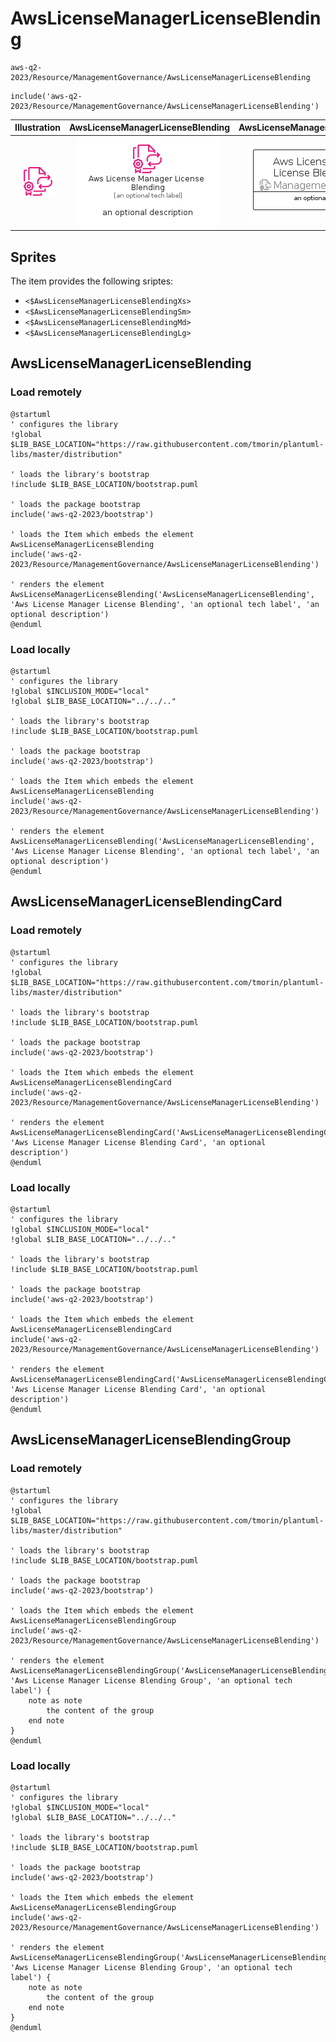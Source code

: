 # AwsLicenseManagerLicenseBlending


```text
aws-q2-2023/Resource/ManagementGovernance/AwsLicenseManagerLicenseBlending
```

```text
include('aws-q2-2023/Resource/ManagementGovernance/AwsLicenseManagerLicenseBlending')
```



| Illustration | AwsLicenseManagerLicenseBlending | AwsLicenseManagerLicenseBlendingCard | AwsLicenseManagerLicenseBlendingGroup |
| :---: | :---: | :---: | :---: |
| ![illustration for Illustration](../../../aws-q2-2023/Resource/ManagementGovernance/AwsLicenseManagerLicenseBlending.png) | ![illustration for AwsLicenseManagerLicenseBlending](../../../aws-q2-2023/Resource/ManagementGovernance/AwsLicenseManagerLicenseBlending.Local.png) | ![illustration for AwsLicenseManagerLicenseBlendingCard](../../../aws-q2-2023/Resource/ManagementGovernance/AwsLicenseManagerLicenseBlendingCard.Local.png) | ![illustration for AwsLicenseManagerLicenseBlendingGroup](../../../aws-q2-2023/Resource/ManagementGovernance/AwsLicenseManagerLicenseBlendingGroup.Local.png) |



## Sprites
The item provides the following sriptes:

- `<$AwsLicenseManagerLicenseBlendingXs>`
- `<$AwsLicenseManagerLicenseBlendingSm>`
- `<$AwsLicenseManagerLicenseBlendingMd>`
- `<$AwsLicenseManagerLicenseBlendingLg>`





## AwsLicenseManagerLicenseBlending

### Load remotely
```plantuml
@startuml
' configures the library
!global $LIB_BASE_LOCATION="https://raw.githubusercontent.com/tmorin/plantuml-libs/master/distribution"

' loads the library's bootstrap
!include $LIB_BASE_LOCATION/bootstrap.puml

' loads the package bootstrap
include('aws-q2-2023/bootstrap')

' loads the Item which embeds the element AwsLicenseManagerLicenseBlending
include('aws-q2-2023/Resource/ManagementGovernance/AwsLicenseManagerLicenseBlending')

' renders the element
AwsLicenseManagerLicenseBlending('AwsLicenseManagerLicenseBlending', 'Aws License Manager License Blending', 'an optional tech label', 'an optional description')
@enduml
```

### Load locally
```plantuml
@startuml
' configures the library
!global $INCLUSION_MODE="local"
!global $LIB_BASE_LOCATION="../../.."

' loads the library's bootstrap
!include $LIB_BASE_LOCATION/bootstrap.puml

' loads the package bootstrap
include('aws-q2-2023/bootstrap')

' loads the Item which embeds the element AwsLicenseManagerLicenseBlending
include('aws-q2-2023/Resource/ManagementGovernance/AwsLicenseManagerLicenseBlending')

' renders the element
AwsLicenseManagerLicenseBlending('AwsLicenseManagerLicenseBlending', 'Aws License Manager License Blending', 'an optional tech label', 'an optional description')
@enduml
```

## AwsLicenseManagerLicenseBlendingCard

### Load remotely
```plantuml
@startuml
' configures the library
!global $LIB_BASE_LOCATION="https://raw.githubusercontent.com/tmorin/plantuml-libs/master/distribution"

' loads the library's bootstrap
!include $LIB_BASE_LOCATION/bootstrap.puml

' loads the package bootstrap
include('aws-q2-2023/bootstrap')

' loads the Item which embeds the element AwsLicenseManagerLicenseBlendingCard
include('aws-q2-2023/Resource/ManagementGovernance/AwsLicenseManagerLicenseBlending')

' renders the element
AwsLicenseManagerLicenseBlendingCard('AwsLicenseManagerLicenseBlendingCard', 'Aws License Manager License Blending Card', 'an optional description')
@enduml
```

### Load locally
```plantuml
@startuml
' configures the library
!global $INCLUSION_MODE="local"
!global $LIB_BASE_LOCATION="../../.."

' loads the library's bootstrap
!include $LIB_BASE_LOCATION/bootstrap.puml

' loads the package bootstrap
include('aws-q2-2023/bootstrap')

' loads the Item which embeds the element AwsLicenseManagerLicenseBlendingCard
include('aws-q2-2023/Resource/ManagementGovernance/AwsLicenseManagerLicenseBlending')

' renders the element
AwsLicenseManagerLicenseBlendingCard('AwsLicenseManagerLicenseBlendingCard', 'Aws License Manager License Blending Card', 'an optional description')
@enduml
```

## AwsLicenseManagerLicenseBlendingGroup

### Load remotely
```plantuml
@startuml
' configures the library
!global $LIB_BASE_LOCATION="https://raw.githubusercontent.com/tmorin/plantuml-libs/master/distribution"

' loads the library's bootstrap
!include $LIB_BASE_LOCATION/bootstrap.puml

' loads the package bootstrap
include('aws-q2-2023/bootstrap')

' loads the Item which embeds the element AwsLicenseManagerLicenseBlendingGroup
include('aws-q2-2023/Resource/ManagementGovernance/AwsLicenseManagerLicenseBlending')

' renders the element
AwsLicenseManagerLicenseBlendingGroup('AwsLicenseManagerLicenseBlendingGroup', 'Aws License Manager License Blending Group', 'an optional tech label') {
    note as note
        the content of the group
    end note
}
@enduml
```

### Load locally
```plantuml
@startuml
' configures the library
!global $INCLUSION_MODE="local"
!global $LIB_BASE_LOCATION="../../.."

' loads the library's bootstrap
!include $LIB_BASE_LOCATION/bootstrap.puml

' loads the package bootstrap
include('aws-q2-2023/bootstrap')

' loads the Item which embeds the element AwsLicenseManagerLicenseBlendingGroup
include('aws-q2-2023/Resource/ManagementGovernance/AwsLicenseManagerLicenseBlending')

' renders the element
AwsLicenseManagerLicenseBlendingGroup('AwsLicenseManagerLicenseBlendingGroup', 'Aws License Manager License Blending Group', 'an optional tech label') {
    note as note
        the content of the group
    end note
}
@enduml
```


